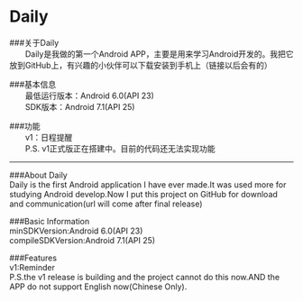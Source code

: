 Daily
====
###关于Daily<br>
&emsp;&emsp;Daily是我做的第一个Android APP，主要是用来学习Android开发的。我把它放到GitHub上，有兴趣的小伙伴可以下载安装到手机上（链接以后会有的）

###基本信息<br>
&emsp;&emsp;最低运行版本：Android 6.0(API 23)<br>
&emsp;&emsp;SDK版本：Android 7.1(API 25)

###功能<br>
&emsp;&emsp;v1：日程提醒<br>
&emsp;&emsp;P.S. v1正式版正在搭建中。目前的代码还无法实现功能

---------

###About Daily<br>
  Daily is the first Android application I have ever made.It was used more for studying Android develop.Now I put this project on GitHub for download and communication(url will come after final release)

###Basic Information<br>
  minSDKVersion:Android 6.0(API 23)<br>
  compileSDKVersion:Android 7.1(API 25)

###Features<br>
  v1:Reminder<br>
  P.S.the v1 release is building and the project cannot do this now.AND the APP do not support English now(Chinese Only).
